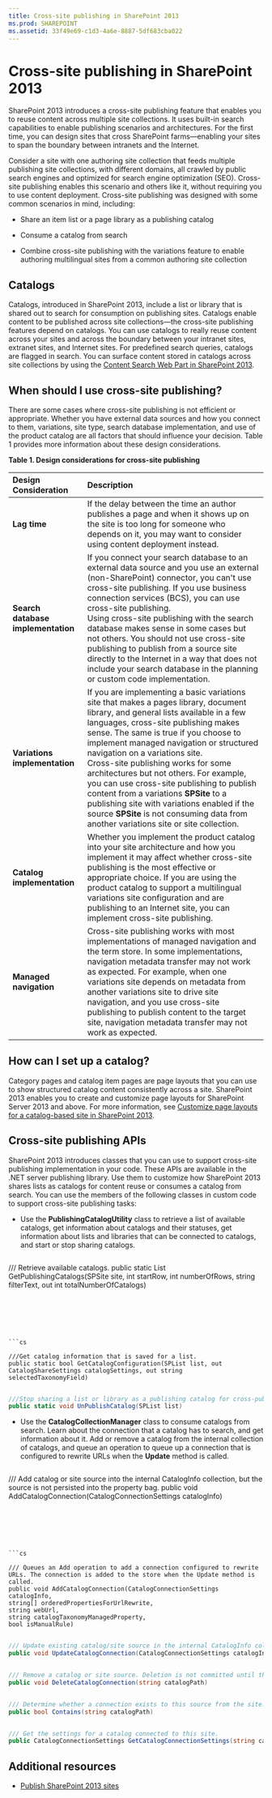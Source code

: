 ```yaml
---
title: Cross-site publishing in SharePoint 2013
ms.prod: SHAREPOINT
ms.assetid: 33f49e69-c1d3-4a6e-8887-5df683cba022
---
```



# Cross-site publishing in SharePoint 2013

SharePoint 2013 introduces a cross-site publishing feature that enables you to reuse content across multiple site collections. It uses built-in search capabilities to enable publishing scenarios and architectures. For the first time, you can design sites that cross SharePoint farms—enabling your sites to span the boundary between intranets and the Internet.
  
    
    

Consider a site with one authoring site collection that feeds multiple publishing site collections, with different domains, all crawled by public search engines and optimized for search engine optimization (SEO). Cross-site publishing enables this scenario and others like it, without requiring you to use content deployment.
Cross-site publishing was designed with some common scenarios in mind, including:
  
    
    


- Share an item list or a page library as a publishing catalog
    
  
- Consume a catalog from search
    
  
- Combine cross-site publishing with the variations feature to enable authoring multilingual sites from a common authoring site collection
    
  

## Catalogs
<a name="SP15_CrossSitePublising_Catalog"> </a>

Catalogs, introduced in SharePoint 2013, include a list or library that is shared out to search for consumption on publishing sites. Catalogs enable content to be published across site collections—the cross-site publishing features depend on catalogs. You can use catalogs to really reuse content across your sites and across the boundary between your intranet sites, extranet sites, and Internet sites. For predefined search queries, catalogs are flagged in search. You can surface content stored in catalogs across site collections by using the  [Content Search Web Part in SharePoint 2013](content-search-web-part-in-sharepoint-2013.md).
  
    
    

## When should I use cross-site publishing?
<a name="SP15_CrossSitePublising_WhenShouldIUseCrossSitePublishing"> </a>

There are some cases where cross-site publishing is not efficient or appropriate. Whether you have external data sources and how you connect to them, variations, site type, search database implementation, and use of the product catalog are all factors that should influence your decision. Table 1 provides more information about these design considerations.
  
    
    

**Table 1. Design considerations for cross-site publishing**


|**Design Consideration**|**Description**|
|:-----|:-----|
|**Lag time** <br/> |If the delay between the time an author publishes a page and when it shows up on the site is too long for someone who depends on it, you may want to consider using content deployment instead.  <br/> |
|**Search database implementation** <br/> |If you connect your search database to an external data source and you use an external (non-SharePoint) connector, you can't use cross-site publishing. If you use business connection services (BCS), you can use cross-site publishing.  <br/> Using cross-site publishing with the search database makes sense in some cases but not others. You should not use cross-site publishing to publish from a source site directly to the Internet in a way that does not include your search database in the planning or custom code implementation.  <br/> |
|**Variations implementation** <br/> |If you are implementing a basic variations site that makes a pages library, document library, and general lists available in a few languages, cross-site publishing makes sense. The same is true if you choose to implement managed navigation or structured navigation on a variations site.  <br/> Cross-site publishing works for some architectures but not others. For example, you can use cross-site publishing to publish content from a variations **SPSite** to a publishing site with variations enabled if the source **SPSite** is not consuming data from another variations site or site collection. <br/> |
|**Catalog implementation** <br/> |Whether you implement the product catalog into your site architecture and how you implement it may affect whether cross-site publishing is the most effective or appropriate choice. If you are using the product catalog to support a multilingual variations site configuration and are publishing to an Internet site, you can implement cross-site publishing.  <br/> |
|**Managed navigation** <br/> |Cross-site publishing works with most implementations of managed navigation and the term store. In some implementations, navigation metadata transfer may not work as expected. For example, when one variations site depends on metadata from another variations site to drive site navigation, and you use cross-site publishing to publish content to the target site, navigation metadata transfer may not work as expected.  <br/> |
   

## How can I set up a catalog?
<a name="SP15_CrossSitePublising_WhenShouldIUseCrossSitePublishing"> </a>

Category pages and catalog item pages are page layouts that you can use to show structured catalog content consistently across a site. SharePoint 2013 enables you to create and customize page layouts for SharePoint Server 2013 and above. For more information, see  [Customize page layouts for a catalog-based site in SharePoint 2013](https://msdn.microsoft.com/en-us/library/office/dn144674.aspx 
).
  
    
    

## Cross-site publishing APIs
<a name="SP15_CrossSitePublising_CrossSitePublishingAPIs"> </a>

SharePoint 2013 introduces classes that you can use to support cross-site publishing implementation in your code. These APIs are available in the .NET server publishing library. Use them to customize how SharePoint 2013 shares lists as catalogs for content reuse or consumes a catalog from search. You can use the members of the following classes in custom code to support cross-site publishing tasks:
  
    
    

- Use the **PublishingCatalogUtility** class to retrieve a list of available catalogs, get information about catalogs and their statuses, get information about lists and libraries that can be connected to catalogs, and start or stop sharing catalogs.
    
    
    


  ```cs
  
/// Retrieve available catalogs.
public static List<CatalogConnectionSettings> GetPublishingCatalogs(SPSite site, int startRow, int numberOfRows, string filterText, out int totalNumberOfCatalogs)
  ```


    
    


  ```cs
  
///Get catalog information that is saved for a list.
public static bool GetCatalogConfiguration(SPList list, out CatalogShareSettings catalogSettings, out string selectedTaxonomyField)
  ```


    
    


  ```cs
  
///Stop sharing a list or library as a publishing catalog for cross-publishing content reuse.
public static void UnPublishCatalog(SPList list)
  ```

- Use the **CatalogCollectionManager** class to consume catalogs from search. Learn about the connection that a catalog has to search, and get information about it. Add or remove a catalog from the internal collection of catalogs, and queue an operation to queue up a connection that is configured to rewrite URLs when the **Update** method is called.
    
    
    


  ```cs
  
/// Add catalog or site source into the internal CatalogInfo collection, but the source is not persisted into the property bag.
public void AddCatalogConnection(CatalogConnectionSettings catalogInfo)
  ```


    
    


  ```cs
  
/// Queues an Add operation to add a connection configured to rewrite URLs. The connection is added to the store when the Update method is called.
public void AddCatalogConnection(CatalogConnectionSettings catalogInfo, 
string[] orderedPropertiesForUrlRewrite,
string webUrl, 
string catalogTaxonomyManagedProperty,
bool isManualRule)
  ```


    
    


  ```cs
  
/// Update existing catalog/site source in the internal CatalogInfo collection. Edits are not committed until the Update method is called.
public void UpdateCatalogConnection(CatalogConnectionSettings catalogInfo)
  ```


    
    


  ```cs
  
/// Remove a catalog or site source. Deletion is not committed until the Update method is called.
public void DeleteCatalogConnection(string catalogPath)
  ```


    
    


  ```cs
  
/// Determine whether a connection exists to this source from the site.
public bool Contains(string catalogPath)
  ```


    
    


  ```cs
  
/// Get the settings for a catalog connected to this site.
public CatalogConnectionSettings GetCatalogConnectionSettings(string catalogPath)
  ```


## Additional resources
<a name="bk_addresources"> </a>


-  [Publish SharePoint 2013 sites](publish-sharepoint-2013-sites.md)
    
  

